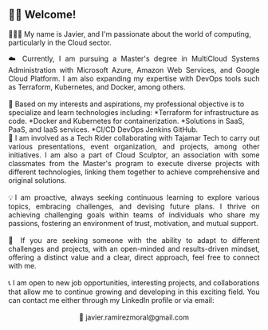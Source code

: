 ## 👋🏻 Welcome!

👨🏻‍💻 My name is Javier, and I'm passionate about the world of computing, particularly in the Cloud sector.
<br>
<div align="justify">☁️ Currently, I am pursuing a Master's degree in MultiCloud Systems Administration with Microsoft Azure, Amazon Web Services, and Google Cloud Platform. I am also expanding my expertise with DevOps tools such as Terraform, Kubernetes, and Docker, among others.</div>
<br>
🚀 Based on my interests and aspirations, my professional objective is to specialize and learn technologies including:
*Terraform for infrastructure as code.
*Docker and Kubernetes for containerization.
*Solutions in SaaS, PaaS, and IaaS services.
*CI/CD DevOps Jenkins GitHub.
<br>
<div align="justify">👥 I am involved as a Tech Rider collaborating with Tajamar Tech to carry out various presentations, event organization, and projects, among other initiatives. I am also a part of Cloud Sculptor, an association with some classmates from the Master's program to execute diverse projects with different technologies, linking them together to achieve comprehensive and original solutions.</div>
<br>
<div align="justify">💡I am proactive, always seeking continuous learning to explore various topics, embracing challenges, and devising future plans. I thrive on achieving challenging goals within teams of individuals who share my passions, fostering an environment of trust, motivation, and mutual support.</div>
<br>
<div align="justify">🔎 If you are seeking someone with the ability to adapt to different challenges and projects, with an open-minded and results-driven mindset, offering a distinct value and a clear, direct approach, feel free to connect with me.</div>
<br>
<div align="justify">📞 I am open to new job opportunities, interesting projects, and collaborations that allow me to continue growing and developing in this exciting field. You can contact me either through my LinkedIn profile or via email:</div>
<br>
<div align="center">📩 javier.ramirezmoral@gmail.com</div>







